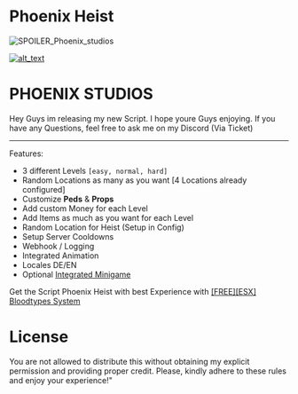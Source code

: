 # Phoenix Heist

![SPOILER_Phoenix_studios](https://github.com/Ph-o-e-n-ix/phoenix_bloodtypes/assets/119653707/751b0437-7467-4088-a536-7c382270fcf6)

[<img alt="alt_text"  src="https://i.imgur.com/yRsZ96F.png" />](https://discord.gg/CUXK7CWx3P)

<h1> PHOENIX STUDIOS </h1>

Hey Guys im releasing my new Script. I hope youre Guys enjoying. 
If you have any Questions, feel free to ask me on my Discord (Via Ticket)
 
-------------------------------------------------------------------

Features:
* 3 different Levels `[easy, normal, hard]`
* Random Locations as many as you want [4 Locations already configured]
* Customize **Peds** & **Props**
* Add custom Money for each Level 
* Add Items as much as you want for each Level
* Random Location for Heist (Setup in Config)
* Setup Server Cooldowns
* Webhook / Logging
* Integrated Animation
* Locales DE/EN
* Optional [Integrated Minigame](https://forum.cfx.re/t/finger-print-hacking-mini-game-standalone/1185122)

Get the Script Phoenix Heist with best Experience with
 [[FREE][ESX] Bloodtypes System](https://forum.cfx.re/t/free-esx-bloodtypes-system/5172677)
> 

# License
You are not allowed to distribute this without obtaining my explicit permission and providing proper credit.
Please, kindly adhere to these rules and enjoy your experience!"
